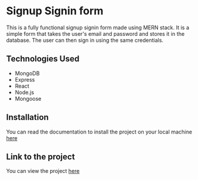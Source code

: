 <!-- Make a .md file for me for the fully functional signup signin form made using mern stack -->

# Signup Signin form

This is a fully functional signup signin form made using MERN stack. It is a simple form that takes the user's email and password and stores it in the database. The user can then sign in using the same credentials.

## Technologies Used

- MongoDB
- Express
- React
- Node.js
- Mongoose

## Installation

You can read the documentation to install the project on your local machine [here](https://github.com/Yuvraj960/Bharat-Intern/blob/main/SignIn-SignUp_Form/README.md)

## Link to the project

You can view the project [here](https://github.com/Yuvraj960/Bharat-Intern/tree/main/SignIn-SignUp_Form)